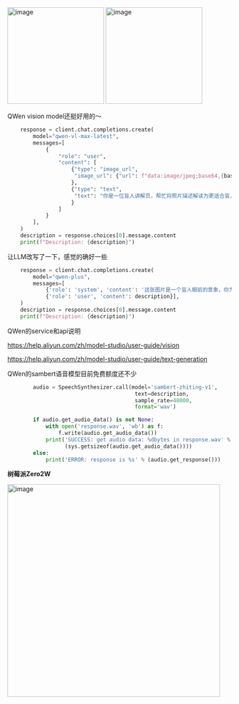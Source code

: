 
<img width="217" alt="image" src="https://github.com/user-attachments/assets/2dba0a02-a9fd-47a6-a413-b08edba6e960">
<img width="217" alt="image" src="https://github.com/user-attachments/assets/280e5478-ee1f-4d23-ad12-e30e94e54890">


QWen vision model还挺好用的～

```python
    response = client.chat.completions.create(
        model="qwen-vl-max-latest",
        messages=[
            {
                "role": "user",
                "content": [
                    {"type": "image_url",
                     "image_url": {"url": f"data:image/jpeg;base64,{base64_image}"}
                    },
                    {"type": "text",
                     "text": "你是一位盲人讲解员，帮忙将照片描述解读为更适合盲人理解的内容描述"
                    }
                ]
            }
        ],
    )
    description = response.choices[0].message.content
    print(f"Description: {description}")
```
让LLM改写了一下，感觉的确好一些

```python
    response = client.chat.completions.create(
        model="qwen-plus",
        messages=[
            {'role': 'system', 'content': '这张图片是一个盲人眼前的景象，你为他生成更加自然的场景描述，以便讲解给盲人听，让他感受到周边的环境，同时感受到周边的美，增强他的幸福感和自信心。以 < 在你的面前… > 开始，以 < 感谢你的聆听 > 结束。讲解中不要出现让盲人感到不舒服的内容，比如 < 你看不见 > 类似的描述，总字数保持在200字。'},
            {'role': 'user', 'content': description}],
    )
    description = response.choices[0].message.content
    print(f"Description: {description}")
```

QWen的service和api说明

https://help.aliyun.com/zh/model-studio/user-guide/vision

https://help.aliyun.com/zh/model-studio/user-guide/text-generation


QWen的sambert语音模型目前免费额度还不少

```python
        audio = SpeechSynthesizer.call(model='sambert-zhiting-v1',
                                        text=description,
                                        sample_rate=48000,
                                        format='wav')

        if audio.get_audio_data() is not None:
            with open('response.wav', 'wb') as f:
                f.write(audio.get_audio_data())
            print('SUCCESS: get audio data: %dbytes in response.wav' %
                  (sys.getsizeof(audio.get_audio_data())))
        else:
            print('ERROR: response is %s' % (audio.get_response()))
```

**树莓派Zero2W**

<img width="478" alt="image" src="https://github.com/user-attachments/assets/30bf0d61-a155-4779-b59e-e4844c94f8d8" />
